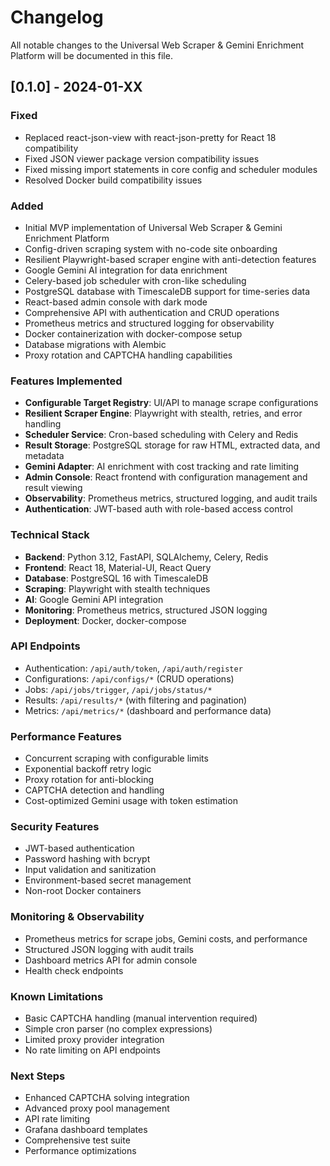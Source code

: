 # Changelog

All notable changes to the Universal Web Scraper & Gemini Enrichment Platform will be documented in this file.

## [0.1.0] - 2024-01-XX

### Fixed
- Replaced react-json-view with react-json-pretty for React 18 compatibility
- Fixed JSON viewer package version compatibility issues
- Fixed missing import statements in core config and scheduler modules
- Resolved Docker build compatibility issues

### Added
- Initial MVP implementation of Universal Web Scraper & Gemini Enrichment Platform
- Config-driven scraping system with no-code site onboarding
- Resilient Playwright-based scraper engine with anti-detection features
- Google Gemini AI integration for data enrichment
- Celery-based job scheduler with cron-like scheduling
- PostgreSQL database with TimescaleDB support for time-series data
- React-based admin console with dark mode
- Comprehensive API with authentication and CRUD operations
- Prometheus metrics and structured logging for observability
- Docker containerization with docker-compose setup
- Database migrations with Alembic
- Proxy rotation and CAPTCHA handling capabilities

### Features Implemented
- **Configurable Target Registry**: UI/API to manage scrape configurations
- **Resilient Scraper Engine**: Playwright with stealth, retries, and error handling
- **Scheduler Service**: Cron-based scheduling with Celery and Redis
- **Result Storage**: PostgreSQL storage for raw HTML, extracted data, and metadata
- **Gemini Adapter**: AI enrichment with cost tracking and rate limiting
- **Admin Console**: React frontend with configuration management and result viewing
- **Observability**: Prometheus metrics, structured logging, and audit trails
- **Authentication**: JWT-based auth with role-based access control

### Technical Stack
- **Backend**: Python 3.12, FastAPI, SQLAlchemy, Celery, Redis
- **Frontend**: React 18, Material-UI, React Query
- **Database**: PostgreSQL 16 with TimescaleDB
- **Scraping**: Playwright with stealth techniques
- **AI**: Google Gemini API integration
- **Monitoring**: Prometheus metrics, structured JSON logging
- **Deployment**: Docker, docker-compose

### API Endpoints
- Authentication: `/api/auth/token`, `/api/auth/register`
- Configurations: `/api/configs/*` (CRUD operations)
- Jobs: `/api/jobs/trigger`, `/api/jobs/status/*`
- Results: `/api/results/*` (with filtering and pagination)
- Metrics: `/api/metrics/*` (dashboard and performance data)

### Performance Features
- Concurrent scraping with configurable limits
- Exponential backoff retry logic
- Proxy rotation for anti-blocking
- CAPTCHA detection and handling
- Cost-optimized Gemini usage with token estimation

### Security Features
- JWT-based authentication
- Password hashing with bcrypt
- Input validation and sanitization
- Environment-based secret management
- Non-root Docker containers

### Monitoring & Observability
- Prometheus metrics for scrape jobs, Gemini costs, and performance
- Structured JSON logging with audit trails
- Dashboard metrics API for admin console
- Health check endpoints

### Known Limitations
- Basic CAPTCHA handling (manual intervention required)
- Simple cron parser (no complex expressions)
- Limited proxy provider integration
- No rate limiting on API endpoints

### Next Steps
- Enhanced CAPTCHA solving integration
- Advanced proxy pool management
- API rate limiting
- Grafana dashboard templates
- Comprehensive test suite
- Performance optimizations